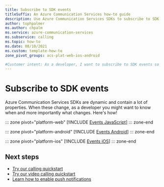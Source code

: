 ```yaml
---
title: Subscribe to SDK events
titleSuffix: An Azure Communication Services how-to guide
description: Use Azure Communication Services SDKs to subscribe to SDK events.
author: tophpalmer
ms.author: chpalm
ms.service: azure-communication-services
ms.subservice: calling
ms.topic: how-to 
ms.date: 08/10/2021
ms.custom: template-how-to
zone_pivot_groups: acs-plat-web-ios-android

#Customer intent: As a developer, I want to subscribe to SDK events so that I know when things change.
---
```


# Subscribe to SDK events

Azure Communication Services SDKs are dynamic and contain a lot of properties. When these change, as a developer you might want to know when and more importantly what changes. Here's how!

::: zone pivot="platform-web"
[!INCLUDE [Events JavaScript](./includes/events/events-web.md)]
::: zone-end

::: zone pivot="platform-android"
[!INCLUDE [Events Android](./includes/events/events-android.md)]
::: zone-end

::: zone pivot="platform-ios"
[!INCLUDE [Events iOS](./includes/events/events-ios.md)]
::: zone-end

## Next steps
- [Try our calling quickstart](../../quickstarts/voice-video-calling/getting-started-with-calling.md)
- [Try our video calling quickstart](../../quickstarts/voice-video-calling/get-started-with-video-calling.md)
- [Learn how to enable push notifications](./push-notifications.md)